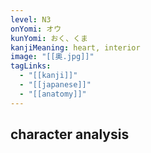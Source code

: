 ```yaml
---
level: N3
onYomi: オウ
kunYomi: おく、くま
kanjiMeaning: heart, interior
image: "[[奥.jpg]]"
tagLinks:
  - "[[kanji]]"
  - "[[japanese]]"
  - "[[anatomy]]"
---
```

## character analysis